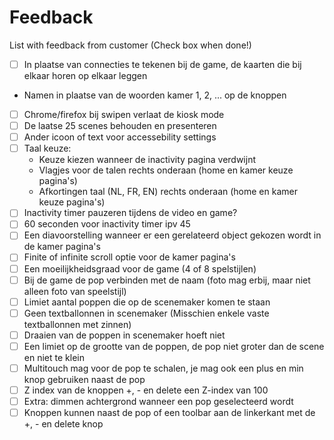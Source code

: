 # Feedback
List with feedback from customer (Check box when done!)
- [ ] In plaatse van connecties te tekenen bij de game, de kaarten die bij elkaar horen op elkaar leggen
- Namen in plaatse van de woorden kamer 1, 2, ... op de knoppen
- [ ] Chrome/firefox bij swipen verlaat de kiosk mode
- [ ] De laatse 25 scenes behouden en presenteren
- [ ] Ander icoon of text voor accessebility settings
- [ ] Taal keuze:
    - Keuze kiezen wanneer de inactivity pagina verdwijnt
    - Vlagjes voor de talen rechts onderaan (home en kamer keuze pagina's)
    - Afkortingen taal (NL, FR, EN) rechts onderaan (home en kamer keuze pagina's)
- [ ] Inactivity timer pauzeren tijdens de video en game?
- [ ] 60 seconden voor inactivity timer ipv 45
- [ ] Een diavoorstelling wanneer er een gerelateerd object gekozen wordt in de kamer pagina's
- [ ] Finite of infinite scroll optie voor de kamer pagina's
- [ ] Een moeilijkheidsgraad voor de game (4 of 8 spelstijlen)
- [ ] Bij de game de pop verbinden met de naam (foto mag erbij, maar niet alleen foto van speelstijl)
- [ ] Limiet aantal poppen die op de scenemaker komen te staan
- [ ] Geen textballonnen in scenemaker (Misschien enkele vaste textballonnen met zinnen)
- [ ] Draaien van de poppen in scenemaker hoeft niet
- [ ] Een limiet op de grootte van de poppen, de pop niet groter dan de scene en niet te klein
- [ ] Multitouch mag voor de pop te schalen, je mag ook een plus en min knop gebruiken naast de pop
- [ ] Z index van de knoppen +, - en delete een Z-index van 100
- [ ] Extra: dimmen achtergrond wanneer een pop geselecteerd wordt
- [ ] Knoppen kunnen naast de pop of een toolbar aan de linkerkant met de +, - en delete knop